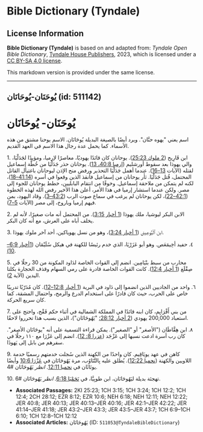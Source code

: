 # Bible Dictionary (Tyndale)

## License Information

**Bible Dictionary (Tyndale)** is based on and adapted from: _Tyndale Open Bible Dictionary_, [Tyndale House Publishers](https://tyndaleopenresources.com/), 2023, which is licensed under a [CC BY-SA 4.0 license](https://creativecommons.org/licenses/by-sa/4.0/legalcode.en).

This markdown version is provided under the same license.



--------------------------------

## يُوحَنَان-يُوحَانَان (id: 511142)

يُوحَنَان\- يُوحَانَان
======================

اسم يعني "يهوه حنَّان". ويرد أيضًا بالصيغة البديلة يُوحَانَان. الاسم يوحنا مشتق من هذه الأسماء. كما يحمل عدة رجال هذا الاسم في العهد القديم.

1\. ابن قَارِيح ([2 ملوك 25:23](https://ref.ly/2Kgs25:23)). يوحانان كان قائدًا يهوديًا، معاصرًا لإرميا، ومؤيدًا لجَدَلْيَا، والي يهوذا بعد سقوط أورشليم ([إرميا 40:8، 13](https://ref.ly/Jer40:8,Jer40:13)). يوحانان حذر جَدَلْيَا من خُطَّة إِسماعيل لقتله (الآيات [13–16](https://ref.ly/Jer40:13-Jer40:16)). عندما أهمل جَدَلْيَا التحذير ورفض منح الإذن ليوحانان باغتيال القاتل المحتمل، قُتل جَدَلْيَا. ثأر يوحانان من إسماعيل فأنقذ الذين وقعوا في أسره ([41:14–18](https://ref.ly/Jer41:14-Jer41:18))، لكنه لم يتمكن من ملاحقة إسماعيل. وخوفًا من انتقام البابليين، خطط يوحانان للجوء إلى مصر. ولكن عندما استشار إرميا في هذا الأمر، أعلن هذا الأخير رفض الله لهذه الخطوة ([42:1–22](https://ref.ly/Jer42:1-Jer42:22))، لكن يوحانان لم يرغب في سماع صوت الرب ([43:2–3](https://ref.ly/Jer43:2-Jer43:3)). وقاد اليهود، بمن فيهم إرميا وباروخ، إلى مصر (الآيات [5–7](https://ref.ly/Jer43:5-Jer43:7)).

2\. الابن البكر ليوشيا، ملك يهوذا ([1 أخبار 3:15](https://ref.ly/1Chr3:15)). من المحتمل أنه مات صغيرًا، لأنه لم يخلف أباه على العرش، مع أنه كان البكر.

3\. ابن ٱلْيُوعِينِي ([1 أخبار 3:24](https://ref.ly/1Chr3:24))، وهو من نسل يهوياكين، أحد آخر ملوك يهوذا.

٤. حفيد أخِيمَعَص. وهو أبو عَزَرْيَا، الذي خدم رئيسًا للكهنة في هيكل سُلَيْمَان ([1أخبار 6:9–10\)](https://ref.ly/1Chr6:9-1Chr6:10).

5\. محارب من سبط بنْيَامِين. انضم إلى القوات الخاصة لدَاود المكونة من 30 رجلًا في صِقْلَغ ([1 أخبار 12:4](https://ref.ly/1Chr12:4)). كانت القوات الخاصة قادرة على رمي السهام وقذف الحجارة بكلتا اليدين (الآية [2](https://ref.ly/1Chr12:2)).

٦. واحد من الجاديين الذين انضموا إلى دَاود في البرية ([1 أخبار 12:8–12](https://ref.ly/1Chr12:8-1Chr12:12)). كان مُدَرّبًا تدريبًا خاص على الحرب، حيث كان قادرًا على استخدام الدرع والرمح، واحتمال المشقة، كما كان سريع الحركة.

7\. من بني أَفْرَايِم، كان ابنه قائدًا في المملكة الشمالية في أثناء حكم فَقْح، واحتج على استعباد 200,000 يهودي ([2 أخبار 28:12؛](https://ref.ly/2Chr28:12) "يَهُوحَانَان")، الذين بسبب هذا تحرروا لاحقًا.

٨. ابن هِقَّاطَان ("الأصغر" أو "الصغير"). يمكن قراءة التسمية على أنه "يوحَانَان الأصغر". كان رب أسرة ادعت نسبها إلى عَزْجَد ([عزرا 8: 12](https://ref.ly/Ezra8:12)). انضم إلى عَزْرَا مع ١١٠ رجلًا في سفرهم من بابل إلى يَهوذَا.

9\. كاهن في عهد يويَاقِيم. كان واحدًا من الكهنة الذين سُجلت خدمتهم رسميًا خدمة اللاويين والكهنة ([نحميا 12:22](https://ref.ly/Neh12:22)). يُطلق عليه بِالتَّنَاوُب، مرة يَهُوحَانَان في [عَزْرَا 10:6](https://ref.ly/Ezra10:6) وأيضًا يونَاثَان في [نحميا 12:11](https://ref.ly/Neh12:11). *انظر* يَهُوحَانَان \#4.

10\. تهجئة بديلة ليَهُوحَانَان، ابن طوبِيَّا، في [نَحَمْيَا 6:18](https://ref.ly/Neh6:18). *انظر* يَهُوحَانَان \#6.

* **Associated Passages:** 2KI 25:23; 1CH 3:15; 1CH 3:24; 1CH 12:2; 1CH 12:4; 2CH 28:12; EZR 8:12; EZR 10:6; NEH 6:18; NEH 12:11; NEH 12:22; JER 40:8; JER 40:13; JER 40:13–JER 40:16; JER 42:1–JER 42:22; JER 41:14–JER 41:18; JER 43:2–JER 43:3; JER 43:5–JER 43:7; 1CH 6:9–1CH 6:10; 1CH 12:8–1CH 12:12
* **Associated Articles:** يَهُوحَانَان (ID: `511053@TyndaleBibleDictionary`)

